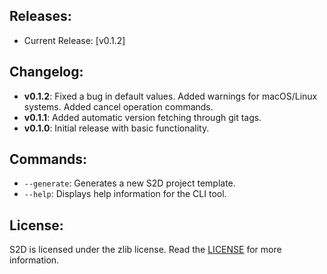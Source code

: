 ## Releases:
- Current Release: [v0.1.2]

## Changelog:
- **v0.1.2**: Fixed a bug in default values. Added warnings for macOS/Linux systems. Added cancel operation commands.
- **v0.1.1**: Added automatic version fetching through git tags.
- **v0.1.0**: Initial release with basic functionality.

## Commands:
- `--generate`: Generates a new S2D project template.
- `--help`: Displays help information for the CLI tool.

## License:
S2D is licensed under the zlib license. Read the [LICENSE](https://github.com/FinochioM/S2D_CLI/blob/master/LICENSE) for more information.